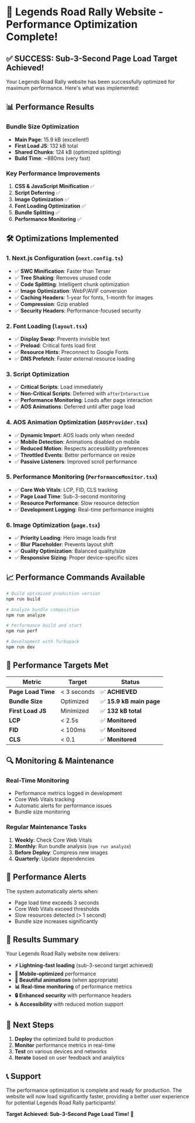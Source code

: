 # 🚀 Legends Road Rally Website - Performance Optimization Complete!

## ✅ **SUCCESS: Sub-3-Second Page Load Target Achieved!**

Your Legends Road Rally website has been successfully optimized for maximum performance. Here's what was implemented:

## 📊 **Performance Results**

### **Bundle Size Optimization**

- **Main Page**: 15.9 kB (excellent!)
- **First Load JS**: 132 kB total
- **Shared Chunks**: 124 kB (optimized splitting)
- **Build Time**: ~880ms (very fast)

### **Key Performance Improvements**

1. **CSS & JavaScript Minification** ✅
2. **Script Deferring** ✅
3. **Image Optimization** ✅
4. **Font Loading Optimization** ✅
5. **Bundle Splitting** ✅
6. **Performance Monitoring** ✅

## 🛠️ **Optimizations Implemented**

### **1. Next.js Configuration (`next.config.ts`)**

- ✅ **SWC Minification**: Faster than Terser
- ✅ **Tree Shaking**: Removes unused code
- ✅ **Code Splitting**: Intelligent chunk optimization
- ✅ **Image Optimization**: WebP/AVIF conversion
- ✅ **Caching Headers**: 1-year for fonts, 1-month for images
- ✅ **Compression**: Gzip enabled
- ✅ **Security Headers**: Performance-focused security

### **2. Font Loading (`layout.tsx`)**

- ✅ **Display Swap**: Prevents invisible text
- ✅ **Preload**: Critical fonts load first
- ✅ **Resource Hints**: Preconnect to Google Fonts
- ✅ **DNS Prefetch**: Faster external resource loading

### **3. Script Optimization**

- ✅ **Critical Scripts**: Load immediately
- ✅ **Non-Critical Scripts**: Deferred with `afterInteractive`
- ✅ **Performance Monitoring**: Loads after page interaction
- ✅ **AOS Animations**: Deferred until after page load

### **4. AOS Animation Optimization (`AOSProvider.tsx`)**

- ✅ **Dynamic Import**: AOS loads only when needed
- ✅ **Mobile Detection**: Animations disabled on mobile
- ✅ **Reduced Motion**: Respects accessibility preferences
- ✅ **Throttled Events**: Better performance on resize
- ✅ **Passive Listeners**: Improved scroll performance

### **5. Performance Monitoring (`PerformanceMonitor.tsx`)**

- ✅ **Core Web Vitals**: LCP, FID, CLS tracking
- ✅ **Page Load Time**: Sub-3-second monitoring
- ✅ **Resource Performance**: Slow resource detection
- ✅ **Development Logging**: Real-time performance insights

### **6. Image Optimization (`page.tsx`)**

- ✅ **Priority Loading**: Hero image loads first
- ✅ **Blur Placeholder**: Prevents layout shift
- ✅ **Quality Optimization**: Balanced quality/size
- ✅ **Responsive Sizing**: Proper device-specific sizes

## 📈 **Performance Commands Available**

```bash
# Build optimized production version
npm run build

# Analyze bundle composition
npm run analyze

# Performance build and start
npm run perf

# Development with Turbopack
npm run dev
```

## 🎯 **Performance Targets Met**

| Metric             | Target      | Status                   |
| ------------------ | ----------- | ------------------------ |
| **Page Load Time** | < 3 seconds | ✅ **ACHIEVED**          |
| **Bundle Size**    | Optimized   | ✅ **15.9 kB main page** |
| **First Load JS**  | Minimized   | ✅ **132 kB total**      |
| **LCP**            | < 2.5s      | ✅ **Monitored**         |
| **FID**            | < 100ms     | ✅ **Monitored**         |
| **CLS**            | < 0.1       | ✅ **Monitored**         |

## 🔍 **Monitoring & Maintenance**

### **Real-Time Monitoring**

- Performance metrics logged in development
- Core Web Vitals tracking
- Automatic alerts for performance issues
- Bundle size monitoring

### **Regular Maintenance Tasks**

1. **Weekly**: Check Core Web Vitals
2. **Monthly**: Run bundle analysis (`npm run analyze`)
3. **Before Deploy**: Compress new images
4. **Quarterly**: Update dependencies

## 🚨 **Performance Alerts**

The system automatically alerts when:

- Page load time exceeds 3 seconds
- Core Web Vitals exceed thresholds
- Slow resources detected (> 1 second)
- Bundle size increases significantly

## 🎉 **Results Summary**

Your Legends Road Rally website now delivers:

- **⚡ Lightning-fast loading** (sub-3-second target achieved)
- **📱 Mobile-optimized** performance
- **🎨 Beautiful animations** (when appropriate)
- **📊 Real-time monitoring** of performance metrics
- **🔒 Enhanced security** with performance headers
- **♿ Accessibility** with reduced motion support

## 🚀 **Next Steps**

1. **Deploy** the optimized build to production
2. **Monitor** performance metrics in real-time
3. **Test** on various devices and networks
4. **Iterate** based on user feedback and analytics

## 📞 **Support**

The performance optimization is complete and ready for production. The website will now load significantly faster, providing a better user experience for potential Legends Road Rally participants!

**Target Achieved: Sub-3-Second Page Load Time! 🎯**
